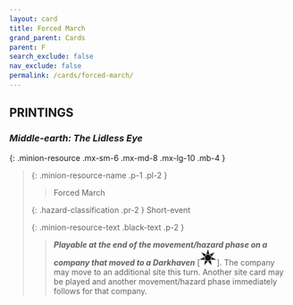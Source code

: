 ```yaml
---
layout: card
title: Forced March
grand_parent: Cards
parent: F
search_exclude: false
nav_exclude: false
permalink: /cards/forced-march/
---
```


## PRINTINGS


### _Middle-earth: The Lidless Eye_

{: .minion-resource .mx-sm-6 .mx-md-8 .mx-lg-10 .mb-4 }
> {: .minion-resource-name .p-1 .pl-2 }
> > <div class="hazard-mp"></div>
> > <div class="card-name">Forced March</div>
>
> {: .hazard-classification .pr-2 }
> Short-event
>
> {: .minion-resource-text .black-text .p-2 }
> > ***Playable at the end of the movement/hazard phase on a company that moved to a Darkhaven*** <nobr>[<img src="/assets/images/dark-haven.svg">]</nobr>. The company may move to an additional site this turn. Another site card may be played and another movement/hazard phase immediately follows for that company. 
> 
